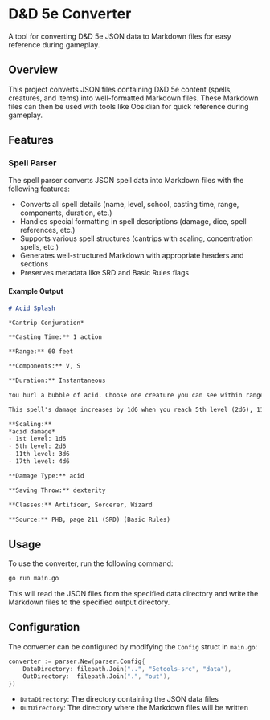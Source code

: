 # D&D 5e Converter

A tool for converting D&D 5e JSON data to Markdown files for easy reference during gameplay.

## Overview

This project converts JSON files containing D&D 5e content (spells, creatures, and items) into well-formatted Markdown files. These Markdown files can then be used with tools like Obsidian for quick reference during gameplay.

## Features

### Spell Parser

The spell parser converts JSON spell data into Markdown files with the following features:

- Converts all spell details (name, level, school, casting time, range, components, duration, etc.)
- Handles special formatting in spell descriptions (damage, dice, spell references, etc.)
- Supports various spell structures (cantrips with scaling, concentration spells, etc.)
- Generates well-structured Markdown with appropriate headers and sections
- Preserves metadata like SRD and Basic Rules flags

#### Example Output

```markdown
# Acid Splash

*Cantrip Conjuration*

**Casting Time:** 1 action

**Range:** 60 feet

**Components:** V, S

**Duration:** Instantaneous

You hurl a bubble of acid. Choose one creature you can see within range, or choose two creatures you can see within range that are within 5 feet of each other. A target must succeed on a Dexterity saving throw or take 1d6 acid damage.

This spell's damage increases by 1d6 when you reach 5th level (2d6), 11th level (3d6), and 17th level (4d6).

**Scaling:**
*acid damage*
- 1st level: 1d6
- 5th level: 2d6
- 11th level: 3d6
- 17th level: 4d6

**Damage Type:** acid

**Saving Throw:** dexterity

**Classes:** Artificer, Sorcerer, Wizard

**Source:** PHB, page 211 (SRD) (Basic Rules)
```

## Usage

To use the converter, run the following command:

```bash
go run main.go
```

This will read the JSON files from the specified data directory and write the Markdown files to the specified output directory.

## Configuration

The converter can be configured by modifying the `Config` struct in `main.go`:

```go
converter := parser.New(parser.Config{
    DataDirectory: filepath.Join("..", "5etools-src", "data"),
    OutDirectory:  filepath.Join(".", "out"),
})
```

- `DataDirectory`: The directory containing the JSON data files
- `OutDirectory`: The directory where the Markdown files will be written
